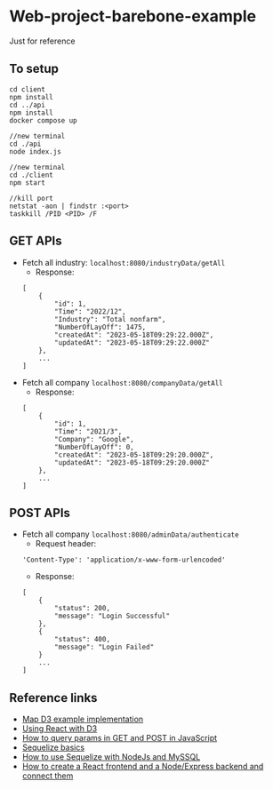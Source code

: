# Web-project-barebone-example
Just for reference

## To setup
```
cd client
npm install
cd ../api
npm install
docker compose up

//new terminal
cd ./api
node index.js

//new terminal
cd ./client
npm start

//kill port
netstat -aon | findstr :<port>
taskkill /PID <PID> /F
```
## GET APIs
- Fetch all industry: ```localhost:8080/industryData/getAll```  
    - Response:  
    ```
    [
        {
            "id": 1,
            "Time": "2022/12",
            "Industry": "Total nonfarm",
            "NumberOfLayOff": 1475,
            "createdAt": "2023-05-18T09:29:22.000Z",
            "updatedAt": "2023-05-18T09:29:22.000Z"
        },
        ...
    ]
    ```
- Fetch all company ```localhost:8080/companyData/getAll```  
    - Response:  
    ```
    [
        {
            "id": 1,
            "Time": "2021/3",
            "Company": "Google",
            "NumberOfLayOff": 0,
            "createdAt": "2023-05-18T09:29:20.000Z",
            "updatedAt": "2023-05-18T09:29:20.000Z"
        },
        ...
    ]
    ```

## POST APIs
- Fetch all company ```localhost:8080/adminData/authenticate```  
    - Request header:  
    ```
    'Content-Type': 'application/x-www-form-urlencoded'
    ```
    - Response:  
    ```
    [
        {
            "status": 200,
            "message": "Login Successful"
        },
        {
            "status": 400,
            "message": "Login Failed"
        }
        ...
    ]
    ```

## Reference links
- [Map D3 example implementation](https://d3-graph-gallery.com/graph/choropleth_basic.html)  
- [Using React with D3](https://wattenberger.com/blog/react-and-d3)  
- [How to query params in GET and POST in JavaScript](https://webtips.dev/solutions/send-query-params-in-get-and-post-in-javascript)  
- [Sequelize basics](https://sequelize.org/docs/v6/core-concepts/model-querying-basics/)
- [How to use Sequelize with NodeJs and MySSQL](https://www.digitalocean.com/community/tutorials/how-to-use-sequelize-with-node-js-and-mysql)
- [How to create a React frontend and a Node/Express backend and connect them](https://www.freecodecamp.org/news/create-a-react-frontend-a-node-express-backend-and-connect-them-together-c5798926047c/)
